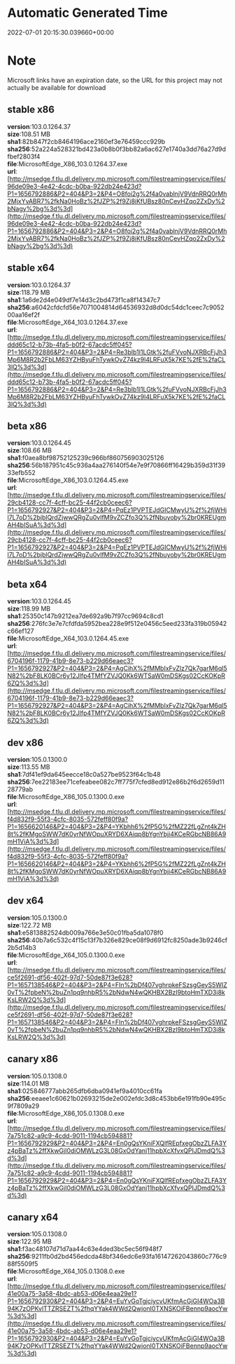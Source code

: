 # Automatic Generated Time
2022-07-01 20:15:30.039660+00:00

# Note
Microsoft links have an expiration date, so the URL for this project may not actually be available for download

## stable x86
**version**:103.0.1264.37  
**size**:108.51 MB  
**sha1**:82b847f2cb8464196ace2160ef3e76459ccc929b  
**sha256**:52a224a528321bd423a0b8b0f3bb82a6ac627e1740a3dd76a27d9dfbef2803f4  
**file**:MicrosoftEdge_X86_103.0.1264.37.exe  
**url**:[http://msedge.f.tlu.dl.delivery.mp.microsoft.com/filestreamingservice/files/96de09e3-4e42-4cdc-b0ba-922db24e423d?P1=1656792886&P2=404&P3=2&P4=O8foi2g%2f4a0vablnjV9VdnRRQ0rMh2MjxYvABR7%2fkNa0HoBz%2fJZP%2f9Zj8iKfUBsz80nCevHZqo2ZxDy%2bNagy%2bg%3d%3d](http://msedge.f.tlu.dl.delivery.mp.microsoft.com/filestreamingservice/files/96de09e3-4e42-4cdc-b0ba-922db24e423d?P1=1656792886&P2=404&P3=2&P4=O8foi2g%2f4a0vablnjV9VdnRRQ0rMh2MjxYvABR7%2fkNa0HoBz%2fJZP%2f9Zj8iKfUBsz80nCevHZqo2ZxDy%2bNagy%2bg%3d%3d)  

## stable x64
**version**:103.0.1264.37  
**size**:118.79 MB  
**sha1**:1a6de2d4e049df7e14d3c2bd473f1ca8f14347c7  
**sha256**:a6042cfdcfd56e7071004814d64536932d8d0dc54dc1ceec7c905200aa16ef2f  
**file**:MicrosoftEdge_X64_103.0.1264.37.exe  
**url**:[http://msedge.f.tlu.dl.delivery.mp.microsoft.com/filestreamingservice/files/ddd65c12-b73b-4fa5-b0f2-67acdc5ff045?P1=1656792886&P2=404&P3=2&P4=Re3blb1I1LGtk%2fuFVvoNJXRBcFjJh3Mp6M8R2b2FbLM63YZHByuFhTywkOvZ74kz9l4LRFuX5k7KE%2fE%2faCL3lQ%3d%3d](http://msedge.f.tlu.dl.delivery.mp.microsoft.com/filestreamingservice/files/ddd65c12-b73b-4fa5-b0f2-67acdc5ff045?P1=1656792886&P2=404&P3=2&P4=Re3blb1I1LGtk%2fuFVvoNJXRBcFjJh3Mp6M8R2b2FbLM63YZHByuFhTywkOvZ74kz9l4LRFuX5k7KE%2fE%2faCL3lQ%3d%3d)  

## beta x86
**version**:103.0.1264.45  
**size**:108.66 MB  
**sha1**:f0aea8bf98752125239c966bf860756903025126  
**sha256**:56b187951c45c936a4aa276140f54e7e9f70866ff16429b359d31f3933efb552  
**file**:MicrosoftEdge_X86_103.0.1264.45.exe  
**url**:[http://msedge.f.tlu.dl.delivery.mp.microsoft.com/filestreamingservice/files/29cb4128-cc7f-4cff-bc25-44f2cb0ceec6?P1=1656792927&P2=404&P3=2&P4=PqEz1PVPTEJdGICMwyU%2f%2fjWHjl7L7oD%2bjblQrdZjwwQRgZu0vlfM9vZCZfo3Q%2fNbuyoby%2br0KREUgmAH4bISuA%3d%3d](http://msedge.f.tlu.dl.delivery.mp.microsoft.com/filestreamingservice/files/29cb4128-cc7f-4cff-bc25-44f2cb0ceec6?P1=1656792927&P2=404&P3=2&P4=PqEz1PVPTEJdGICMwyU%2f%2fjWHjl7L7oD%2bjblQrdZjwwQRgZu0vlfM9vZCZfo3Q%2fNbuyoby%2br0KREUgmAH4bISuA%3d%3d)  

## beta x64
**version**:103.0.1264.45  
**size**:118.99 MB  
**sha1**:25350c147b9212ea7de692a9b7f97cc9694c8cd1  
**sha256**:276fc3e7e7cfdfda5952bea228e9f512e0456c5eed233fa319b05942c66ef127  
**file**:MicrosoftEdge_X64_103.0.1264.45.exe  
**url**:[http://msedge.f.tlu.dl.delivery.mp.microsoft.com/filestreamingservice/files/6704196f-1179-41b9-8e73-b229d66eaec3?P1=1656792927&P2=404&P3=2&P4=AgCihX%2fMMbIxFvZlz7Qk7garM6ql5N82%2bF8LK0BCr6y12Jlfp4TMfYZVJQ0Kk6WTSaW0mDSKgs02CcKOKpR6ZQ%3d%3d](http://msedge.f.tlu.dl.delivery.mp.microsoft.com/filestreamingservice/files/6704196f-1179-41b9-8e73-b229d66eaec3?P1=1656792927&P2=404&P3=2&P4=AgCihX%2fMMbIxFvZlz7Qk7garM6ql5N82%2bF8LK0BCr6y12Jlfp4TMfYZVJQ0Kk6WTSaW0mDSKgs02CcKOKpR6ZQ%3d%3d)  

## dev x86
**version**:105.0.1300.0  
**size**:113.55 MB  
**sha1**:7df41ef9da645eecce18c0a527be9523f64c1b48  
**sha256**:7ee22183ee71cefeabee082c7ff775f7cfed8ed912e86b2f6d2659d1128779ab  
**file**:MicrosoftEdge_X86_105.0.1300.0.exe  
**url**:[http://msedge.f.tlu.dl.delivery.mp.microsoft.com/filestreamingservice/files/f4d832f9-55f3-4cfc-8035-572feff80f9a?P1=1656620146&P2=404&P3=2&P4=YKbhh6%2fP5G%2fMZ22fLgZnt4kZH8t%2fKMgoSWW7dK0yrNfWOpuXRYD6XAiqp8bYgnYbji4KCeRGbcNB86A9mH1ViA%3d%3d](http://msedge.f.tlu.dl.delivery.mp.microsoft.com/filestreamingservice/files/f4d832f9-55f3-4cfc-8035-572feff80f9a?P1=1656620146&P2=404&P3=2&P4=YKbhh6%2fP5G%2fMZ22fLgZnt4kZH8t%2fKMgoSWW7dK0yrNfWOpuXRYD6XAiqp8bYgnYbji4KCeRGbcNB86A9mH1ViA%3d%3d)  

## dev x64
**version**:105.0.1300.0  
**size**:122.72 MB  
**sha1**:e5813882524db009a766e3e50c01fba5da1078f0  
**sha256**:40b7a6c532c4f15c13f7b326e829ce08f9d6912fc8250ade3b9246cf2b5d14b3  
**file**:MicrosoftEdge_X64_105.0.1300.0.exe  
**url**:[http://msedge.f.tlu.dl.delivery.mp.microsoft.com/filestreamingservice/files/ce5f2691-df56-402f-97d7-50de87f3e628?P1=1657138546&P2=404&P3=2&P4=FIn%2bDf407vghrpkeFSzsgGeyS5WIZ0vT%2fpbeN%2buZn1pq9nhbR5%2bNdwN4wQKHBX2BzI9btoHmTXD3i8kKsLRW2Q%3d%3d](http://msedge.f.tlu.dl.delivery.mp.microsoft.com/filestreamingservice/files/ce5f2691-df56-402f-97d7-50de87f3e628?P1=1657138546&P2=404&P3=2&P4=FIn%2bDf407vghrpkeFSzsgGeyS5WIZ0vT%2fpbeN%2buZn1pq9nhbR5%2bNdwN4wQKHBX2BzI9btoHmTXD3i8kKsLRW2Q%3d%3d)  

## canary x86
**version**:105.0.1308.0  
**size**:114.01 MB  
**sha1**:025846777abb265dfb6dba0941ef9a4010cc61fa  
**sha256**:eeaee1c60621b02693215de2e002efdc3d8c453bb6e191fb90e495c9f7809a29  
**file**:MicrosoftEdge_X86_105.0.1308.0.exe  
**url**:[http://msedge.f.tlu.dl.delivery.mp.microsoft.com/filestreamingservice/files/7a751c82-a9c9-4cdd-9011-1194cb594881?P1=1656792929&P2=404&P3=2&P4=En0gQsYKniFXQlfREpfxegObzZLFA3Yz4pBaTz%2ffXkwGjI0diOMWLzG3L08GxOdYanj11hpbXcXfvxQPIJDmdQ%3d%3d](http://msedge.f.tlu.dl.delivery.mp.microsoft.com/filestreamingservice/files/7a751c82-a9c9-4cdd-9011-1194cb594881?P1=1656792929&P2=404&P3=2&P4=En0gQsYKniFXQlfREpfxegObzZLFA3Yz4pBaTz%2ffXkwGjI0diOMWLzG3L08GxOdYanj11hpbXcXfvxQPIJDmdQ%3d%3d)  

## canary x64
**version**:105.0.1308.0  
**size**:122.95 MB  
**sha1**:f3ac48107d71d7aa44c63e4ded3bc5ec56f948f7  
**sha256**:9211fb0d2bd456edcda48bf346edc6e93fa16147262043860c776c988f5509f5  
**file**:MicrosoftEdge_X64_105.0.1308.0.exe  
**url**:[http://msedge.f.tlu.dl.delivery.mp.microsoft.com/filestreamingservice/files/41e00a75-3a58-4bdc-ab53-d06e4eaa29e1?P1=1656792930&P2=404&P3=2&P4=EuYvGoTgjciycvUKfmAcGjGI4WOa3B94K7zOPKvlTTZRSEZT%2fhqYYak4WWd2QwjonI0TXNSKOiFBennp9aocYw%3d%3d](http://msedge.f.tlu.dl.delivery.mp.microsoft.com/filestreamingservice/files/41e00a75-3a58-4bdc-ab53-d06e4eaa29e1?P1=1656792930&P2=404&P3=2&P4=EuYvGoTgjciycvUKfmAcGjGI4WOa3B94K7zOPKvlTTZRSEZT%2fhqYYak4WWd2QwjonI0TXNSKOiFBennp9aocYw%3d%3d)  

